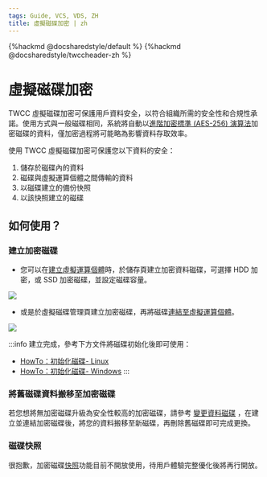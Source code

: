 ```yaml
---
tags: Guide, VCS, VDS, ZH
title: 虛擬磁碟加密 | zh
---
```


{%hackmd @docsharedstyle/default %}
{%hackmd @docsharedstyle/twccheader-zh %}

# 虛擬磁碟加密

TWCC 虛擬磁碟加密可保護用戶資料安全，以符合組織所需的安全性和合規性承諾。使用方式與一般磁碟相同，系統將自動以[進階加密標準 (AES-256) 演算法](https://zh.wikipedia.org/wiki/%E9%AB%98%E7%BA%A7%E5%8A%A0%E5%AF%86%E6%A0%87%E5%87%86)加密磁碟的資料，僅加密過程將可能略為影響資料存取效率。

使用 TWCC 虛擬磁碟加密可保護您以下資料的安全：

1. 儲存於磁碟內的資料
2. 磁碟與虛擬運算個體之間傳輸的資料
3. 以磁碟建立的備份快照
4. 以該快照建立的磁碟

## 如何使用？

### 建立加密磁碟

- 您可以在[建立虛擬運算個體](https://man.twcc.ai/@twccdocs/guide-vcs-create-zh)時，於儲存頁建立加密資料磁碟，可選擇 HDD 加密，或 SSD 加密磁碟，並設定磁碟容量。

![](https://cos.twcc.ai/SYS-MANUAL/uploads/upload_cf9fc17017c6637a459907a36a787297.png)
  
- 或是於虛擬磁碟管理頁建立加密磁碟，再將磁碟[連結至虛擬運算個體](https://man.twcc.ai/@twccdocs/guide-vcs-vds-manage-disk-zh#%E9%80%A3%E7%B5%90%E8%87%B3%E8%99%9B%E6%93%AC%E9%81%8B%E7%AE%97%E5%80%8B%E9%AB%94)。

![](https://cos.twcc.ai/SYS-MANUAL/uploads/upload_71e884dbfb16fc5c694c477d0847b305.png)


:::info
建立完成，參考下方文件將磁碟初始化後即可使用：
- [<ins>HowTo：初始化磁碟- Linux</ins>](https://man.twcc.ai/@twccdocs/doc-vcs-main-zh/https%3A%2F%2Fman.twcc.ai%2F%40twccdocs%2Fhowto-bss-init-vol-linux-zh)
- [<ins>HowTo：初始化磁碟- Windows</ins>](https://man.twcc.ai/@twccdocs/doc-vcs-main-zh/https%3A%2F%2Fman.twcc.ai%2F%40twccdocs%2Fhowto-bss-init-vol-windows-zh)
:::

### 將舊磁碟資料搬移至加密磁碟

若您想將無加密磁碟升級為安全性較高的加密磁碟，請參考 [變更資料磁碟](https://man.twcc.ai/@twccdocs/doc-vcs-main-zh/https%3A%2F%2Fman.twcc.ai%2F%40twccdocs%2Fhowto-bss-replace-data-vol-zh) ，在建立並連結加密磁碟後，將您的資料搬移至新磁碟，再刪除舊磁碟即可完成更換。

### 磁碟快照

很抱歉，加密磁碟[快照](https://man.twcc.ai/@twccdocs/guide-vcs-vds-disk-snapshot-zh)功能目前不開放使用，待用戶體驗完整優化後將再行開放。